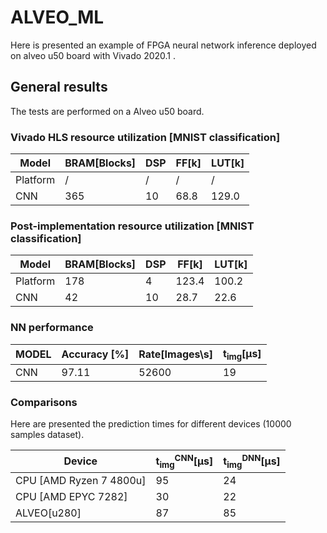 # ALVEO_ML

Here is presented an example of FPGA neural network inference deployed on alveo u50 board with Vivado 2020.1 .  


## General results

The tests are performed on a Alveo u50 board.  
 
### Vivado HLS resource utilization [MNIST classification]

|Model                |BRAM[Blocks]|DSP|FF[k]|LUT[k]|
|---------------------|------------|---|-----|------|
|Platform             |/           |/  |/    |/     |
|CNN  |365         |10 |68.8 |129.0 |
 
### Post-implementation resource utilization [MNIST classification]

|Model                |BRAM[Blocks]|DSP|FF[k]|LUT[k]|
|---------------------|------------|---|-----|------|
|Platform             |178         |4  |123.4|100.2 |
|CNN  |42          |10 |28.7 |22.6  |

### NN performance
  
|MODEL              |Accuracy [\%]|Rate[Images\s]|t<sub>img</sub>[&#956;s]|
|-------------------|-------------|--------------|------------------------|
|CNN                |97.11        |52600         |19                      |

  
### Comparisons
  
Here are presented the prediction times for different devices (10000 samples dataset).

|Device             |t<sub>img</sub><sup>CNN</sup>[&#956;s]|t<sub>img</sub><sup>DNN</sup>[&#956;s]|
|-------------------|--------------------------------------|--------------------------------------|
|CPU [AMD Ryzen 7 4800u]         |95                                    |24                                    |
|CPU [AMD EPYC 7282]       |30                                    |22                                    |
|ALVEO[u280]       |87                                    |85                                    |

